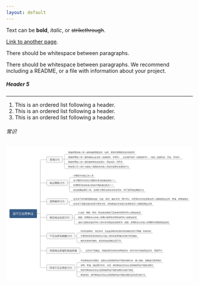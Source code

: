 ```yaml
---
layout: default
---
```


Text can be **bold**, _italic_, or ~~strikethrough~~.

[Link to another page](./another-page.html).

There should be whitespace between paragraphs.

There should be whitespace between paragraphs. We recommend including a README, or a file with information about your project.

##### Header 5

* * *

1.  This is an ordered list following a header.
2.  This is an ordered list following a header.
3.  This is an ordered list following a header.



###### 常识

![Branching](./swdt/xc/cs/fl/fbdjzf.png)


